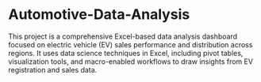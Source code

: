 # Automotive-Data-Analysis
This project is a comprehensive Excel-based data analysis dashboard focused on electric vehicle (EV) sales performance and distribution across regions. It uses data science techniques in Excel, including pivot tables, visualization tools, and macro-enabled workflows to draw insights from EV registration and sales data.
